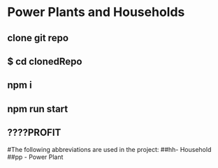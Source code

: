 # Power Plants and Households
## clone git repo
## $ cd clonedRepo
## npm i
## npm run start
## ????PROFIT
#The following abbreviations are used in the project:
##hh- Household
##pp - Power Plant
